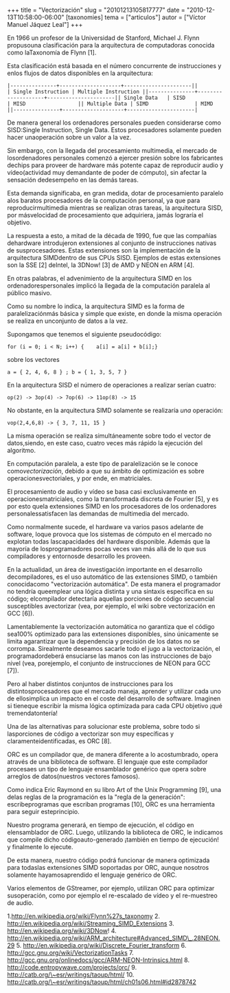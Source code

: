 +++
title = "Vectorización"
slug = "20101213105817777"
date = "2010-12-13T10:58:00-06:00"
[taxonomies]
tema = ["articulos"]
autor = ["Víctor Manuel Jáquez Leal"]
+++

En 1966 un profesor de la Universidad de Stanford, Michael J. Flynn
propusouna clasificación para la arquitectura de computadoras conocida
como laTaxonomía de Flynn \[1\].

Esta clasificación está basada en el número concurrente de instrucciones
y enlos flujos de datos disponibles en la arquitectura:

    |---------------+--------------------+----------------------||               | Single Instruction | Multiple Instruction ||---------------+--------------------+----------------------|| Single Data   | SISD               | MISD                 || Multiple Data | SIMD               | MIMD                 ||---------------+--------------------+----------------------|

De manera general los ordenadores personales pueden considerarse como
SISD:Single Instruction, Single Data. Estos procesadores solamente
pueden hacer unaoperación sobre un valor a la vez.

Sin embargo, con la llegada del procesamiento multimedia, el mercado de
losordenadores personales comenzó a ejercer presión sobre los
fabricantes dechips para proveer de hardware más potente capaz de
reproducir audio y vídeo(actividad muy demandante de poder de cómputo),
sin afectar la sensación dedesempeño en las demás tareas.

<!-- more -->
Esta demanda significaba, en gran medida, dotar de procesamiento
paralelo alos baratos procesadores de la computación personal, ya que
para reproducirmultimedia mientras se realizan otras tareas, la
arquitectura SISD, por másvelocidad de procesamiento que adquiriera,
jamás lograría el objetivo.

La respuesta a esto, a mitad de la década de 1990, fue que las compañías
dehardware introdujeron extensiones al conjunto de instrucciones nativas
de susprocesadores. Estas extensiones son la implementación de la
arquitectura SIMDdentro de sus CPUs SISD. Ejemplos de estas extensiones
son la SSE \[2\] deIntel, la 3DNow! \[3\] de AMD y NEON en ARM \[4\].

En otras palabras, el advenimiento de la arquitectura SIMD en los
ordenadorespersonales implicó la llegada de la computación paralela al
público masivo.

Como su nombre lo indica, la arquitectura SIMD es la forma de
paralelizaciónmás básica y simple que existe, en donde la misma
operación se realiza en unconjunto de datos a la vez.

Supongamos que tenemos el siguiente pseudocódigo:

    for (i = 0; i < N; i++) {    a[i] = a[i] + b[i];}

sobre los vectores

    a = { 2, 4, 6, 8 } ; b = { 1, 3, 5, 7 }

En la arquitectura SISD el número de operaciones a realizar serían
cuatro:

    op(2) -> 3op(4) -> 7op(6) -> 11op(8) -> 15

No obstante, en la arquitectura SIMD solamente se realizaría *una*
operación:

    vop(2,4,6,8) -> { 3, 7, 11, 15 }

La misma operación se realiza simultáneamente sobre todo el vector de
datos,siendo, en este caso, cuatro veces más rápido la ejecución del
algoritmo.

En computación paralela, a este tipo de paralelización se le conoce
como*vectorización*, debido a que su ámbito de optimización es sobre
operacionesvectoriales, y por ende, en matriciales.

El procesamiento de audio y vídeo se basa casi exclusivamente en
operacionesmatriciales, como la transformada discreta de Fourier \[5\],
y es por esto quela extensiones SIMD en los procesadores de los
ordenadores personalessatisfacen las demandas de multimedia del mercado.

Como normalmente sucede, el hardware va varios pasos adelante de
software, loque provoca que los sistemas de cómputo en el mercado no
explotan todas lascapacidades del hardware disponible. Además que la
mayoría de losprogramadores pocas veces van más allá de lo que sus
compiladores y entornosde desarrollo les proveen.

En la actualidad, un área de investigación importante en el desarrollo
decompiladores, es el uso automático de las extensiones SIMD, o también
conocidacomo "vectorización automática". De esta manera el programador
no tendría queemplear una lógica distinta y una sintaxis especifica en
su código; elcompilador detectaría aquellas porciones de código
secuencial susceptibles avectorizar (vea, por ejemplo, el wiki sobre
vectorización en GCC \[6\]).

Lamentablemente la vectorización automática no garantiza que el código
sea100% optimizado para las extensiones disponibles, sino únicamente se
limita agarantizar que la dependencia y precisión de los datos no se
corrompa. Sirealmente deseamos sacarle todo el jugo a la vectorización,
el programadordeberá ensuciarse las manos con las instrucciones de bajo
nivel (vea, porejemplo, el conjunto de instrucciones de NEON para GCC
\[7\]).

Pero al haber distintos conjuntos de instrucciones para los
distintosprocesadores que el mercado maneja, aprender y utilizar cada
uno de ellosimplica un impacto en el coste del desarrollo de software.
Imaginen si tieneque escribir la misma lógica optimizada para cada CPU
objetivo ¡qué tremendatontería!

Una de las alternativas para solucionar este problema, sobre todo si
lasporciones de código a vectorizar son muy específicas y
claramenteidentificadas, es ORC \[8\].

ORC es un compilador que, de manera diferente a lo acostumbrado, opera
através de una biblioteca de software. El lenguaje que este compilador
procesaes un tipo de lenguaje ensamblador genérico que opera sobre
arreglos de datos(nuestros vectores famosos).

Como indica Eric Raymond en su libro Art of the Unix Programming \[9\],
una delas reglas de la programación es la "regla de la generación":
escribeprogramas que escriban programas \[10\], ORC es una herramienta
para seguir esteprincipio.

Nuestro programa generará, en tiempo de ejecución, el código en
elensamblador de ORC. Luego, utilizando la biblioteca de ORC, le
indicamos que compile dicho códigoauto-generado ¡también en tiempo de
ejecución! y finalmente lo ejecute.

De esta manera, nuestro código podrá funcionar de manera optimizada para
todaslas extensiones SIMD soportadas por ORC, aunque nosotros solamente
hayamosaprendido el lenguaje genérico de ORC.

Varios elementos de GStreamer, por ejemplo, utilizan ORC para optimizar
susoperación, como por ejemplo el re-escalado de vídeo y el re-muestreo
de audio.

1.http://en.wikipedia.org/wiki/Flynn%27s_taxonomy
2. http://en.wikipedia.org/wiki/Streaming_SIMD_Extensions
3. http://en.wikipedia.org/wiki/3DNow!
4.
http://en.wikipedia.org/wiki/ARM_architecture#Advanced_SIMD\_.28NEON.29
5. http://en.wikipedia.org/wiki/Discrete_Fourier_transform
6. http://gcc.gnu.org/wiki/VectorizationTasks
7. http://gcc.gnu.org/onlinedocs/gcc/ARM-NEON-Intrinsics.html
8. http://code.entropywave.com/projects/orc/
9. http://catb.org/\~esr/writings/taoup/html/
10. http://catb.org/\~esr/writings/taoup/html/ch01s06.html#id2878742


